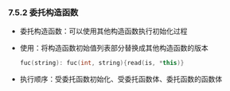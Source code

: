 ### 7.5.2 委托构造函数

* 委托构造函数：可以使用其他构造函数执行初始化过程

* 使用：将构造函数初始值列表部分替换成其他构造函数的版本

  ```C++
  fuc(string): fuc(int, string){read(is, *this)}
  ```

* 执行顺序：受委托函数初始化、受委托函数体、委托函数的函数体

